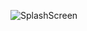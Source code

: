 ![SplashScreen](https://github.com/tsargent/turtle-tuner/assets/173215/90a35844-ab2c-4a3f-8e7f-1c797047f300)
